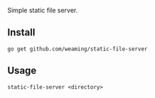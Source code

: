 Simple static file server.

## Install

    go get github.com/weaming/static-file-server

## Usage

    static-file-server <directory>
